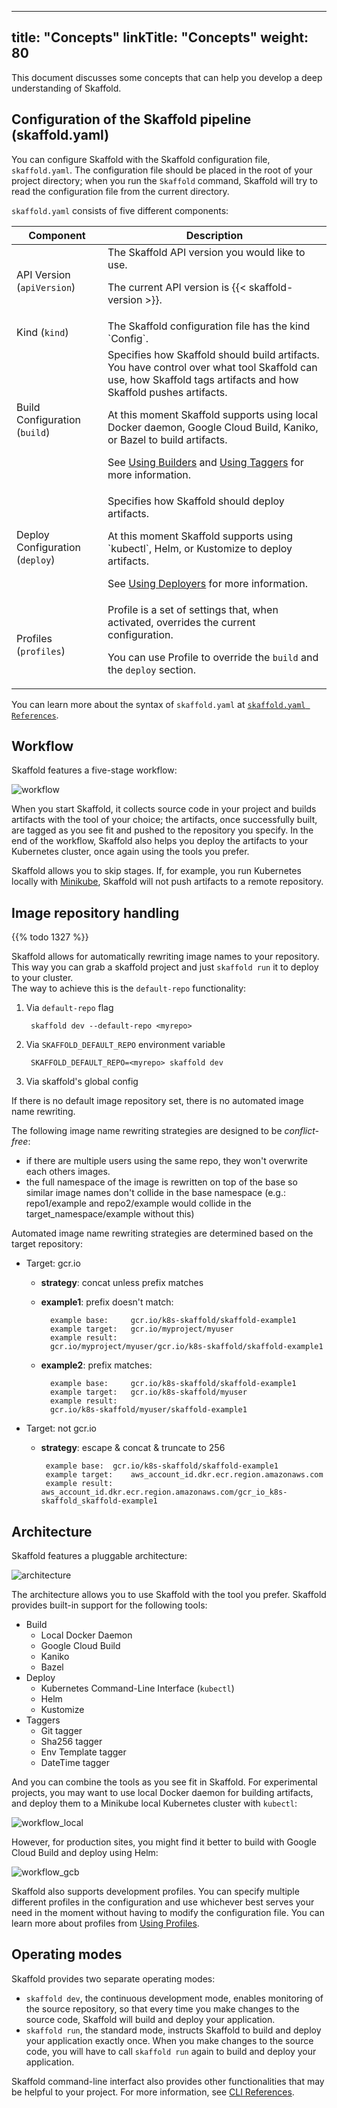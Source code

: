 
---
title: "Concepts"
linkTitle: "Concepts"
weight: 80
---

This document discusses some concepts that can help you develop a deep
understanding of Skaffold.


## Configuration of the Skaffold pipeline (skaffold.yaml)

You can configure Skaffold with the Skaffold configuration file,
`skaffold.yaml`. The configuration file should be placed in the root of your
project directory; when you run the `Skaffold` command, Skaffold will try to
read the configuration file from the current directory.

`skaffold.yaml` consists of five different components:

<table>
    <thead>
        <tr>
            <th>Component</th>
            <th>Description</th>
        </tr>
    </thead>
    <tbody>
        <tr>
            <td>API Version (<code>apiVersion</code>)</td>
            <td>
                The Skaffold API version you would like to use.
                <p>The current API version is {{< skaffold-version >}}.</p>
            </td>
        </tr>
        <tr>
            <td>Kind (<code>kind</code>)</td>
            <td>
                The Skaffold configuration file has the kind `Config`.
            </td>
        </tr>
        <tr>
            <td>Build Configuration (<code>build</code>)</td>
            <td>
                Specifies how Skaffold should build artifacts. You have control over what tool Skaffold can use, how Skaffold tags artifacts and how Skaffold pushes artifacts.
                <p>At this moment Skaffold supports using local Docker daemon, Google Cloud Build, Kaniko, or Bazel to build artifacts.</p>
                <p>See <a href="/docs/how-tos/builders">Using Builders</a> and <a href="/docs/how-tos/taggers">Using Taggers</a> for more information.</p>
            </td>
        </tr>
        <tr>
            <td>Deploy Configuration (<code>deploy</code>)</td>
            <td>
                Specifies how Skaffold should deploy artifacts.
                <p>At this moment Skaffold supports using `kubectl`, Helm, or Kustomize to deploy artifacts.</p>
                <p>See <a href="/docs/how-tos/builders">Using Deployers</a> for more information.</p>
            </td>
        </tr>
        <tr>
            <td>Profiles (<code>profiles</code>)</td>
            <td>
                Profile is a set of settings that, when activated, overrides the current configuration.
                <p>You can use Profile to override the <code>build</code> and the <code>deploy</code> section.</p>
            </td>
        </tr>
    </tbody>
<table>

You can learn more about the syntax of `skaffold.yaml` at
[`skaffold.yaml References`](/docs/references/config).

## Workflow

Skaffold features a five-stage workflow:

![workflow](/images/workflow.png)

When you start Skaffold, it collects source code in your project and builds
artifacts with the tool of your choice; the artifacts, once successfully built,
are tagged as you see fit and pushed to the repository you specify. In the
end of the workflow, Skaffold also helps you deploy the artifacts to your
Kubernetes cluster, once again using the tools you prefer.

Skaffold allows you to skip stages. If, for example, you run Kubernetes
locally with [Minikube](https://kubernetes.io/docs/setup/minikube/), Skaffold
will not push artifacts to a remote repository.

## Image repository handling 

{{% todo 1327 %}}

Skaffold allows for automatically rewriting image names to your repository.
This way you can grab a skaffold project and just `skaffold run` it to deploy to your cluster.  
The way to achieve this is the `default-repo` functionality: 

1. Via `default-repo` flag
  
        skaffold dev --default-repo <myrepo> 
  
1. Via `SKAFFOLD_DEFAULT_REPO` environment variable

        SKAFFOLD_DEFAULT_REPO=<myrepo> skaffold dev  

1. Via skaffold's global config           

If there is no default image repository set, there is no automated image name rewriting. 

The following image name rewriting strategies are designed to be *conflict-free*:  

* if there are multiple users using the same repo, they won't overwrite each others images.
* the full namespace of the image is rewritten on top of the base so similar image names don't collide in the base namespace (e.g.: repo1/example and repo2/example would collide in the target_namespace/example without this)

Automated image name rewriting strategies are determined based on the target repository: 

* Target: gcr.io
  * **strategy**: 		concat unless prefix matches
  * **example1**: prefix doesn't match:
    
    ````
      example base: 	gcr.io/k8s-skaffold/skaffold-example1
      example target: 	gcr.io/myproject/myuser
      example result:
      gcr.io/myproject/myuser/gcr.io/k8s-skaffold/skaffold-example1
    ````	
  * **example2**: prefix matches:
    
    ```
      example base: 	gcr.io/k8s-skaffold/skaffold-example1
      example target: 	gcr.io/k8s-skaffold/myuser
      example result:
      gcr.io/k8s-skaffold/myuser/skaffold-example1	
    ```
* Target: not gcr.io
  * **strategy**: 		escape & concat & truncate to 256
  
    ```
     example base: 	gcr.io/k8s-skaffold/skaffold-example1
     example target: 	aws_account_id.dkr.ecr.region.amazonaws.com
     example result:  aws_account_id.dkr.ecr.region.amazonaws.com/gcr_io_k8s-skaffold_skaffold-example1
    ```


## Architecture

Skaffold features a pluggable architecture:

![architecture](/images/architecture.png)

The architecture allows you to use Skaffold with the tool you prefer. Skaffold
provides built-in support for the following tools:

* Build
  * Local Docker Daemon
  * Google Cloud Build
  * Kaniko
  * Bazel
* Deploy 
  * Kubernetes Command-Line Interface (`kubectl`)
  * Helm
  * Kustomize
* Taggers
  * Git tagger 
  * Sha256 tagger
  * Env Template tagger 
  * DateTime tagger
 
And you can combine the tools as you see fit in Skaffold. For experimental
projects, you may want to use local Docker daemon for building artifacts, and
deploy them to a Minikube local Kubernetes cluster with `kubectl`:

![workflow_local](/images/workflow_local.png)

However, for production sites, you might find it better to build with Google
Cloud Build and deploy using Helm:

![workflow_gcb](/images/workflow_gcb.png)

Skaffold also supports development profiles. You can specify multiple different
profiles in the configuration and use whichever best serves your need in the
moment without having to modify the configuration file. You can learn more about
profiles from [Using Profiles](/docs/how-tos/profiles).

## Operating modes

Skaffold provides two separate operating modes:

* `skaffold dev`, the continuous development mode, enables monitoring of the
    source repository, so that every time you make changes to the source code,
    Skaffold will build and deploy your application.
* `skaffold run`, the standard mode, instructs Skaffold to build and deploy
    your application exactly once. When you make changes to the source code,
    you will have to call `skaffold run` again to build and deploy your
    application.

Skaffold command-line interfact also provides other functionalities that may
be helpful to your project. For more information, see [CLI References](/docs/references/cli).
